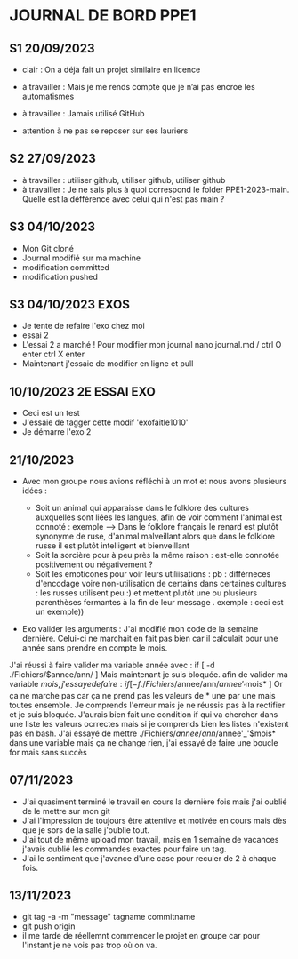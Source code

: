 # JOURNAL DE BORD PPE1 
## S1 20/09/2023

- clair : On a déjà fait un projet similaire en licence

- à travailler : Mais je me rends compte que je n’ai pas encroe les automatismes
- à travailler : Jamais utilisé GitHub
- attention à ne pas se reposer sur ses lauriers

## S2 27/09/2023

- à travailler : utiliser github, utiliser github, utiliser github
- à travailler : Je ne sais plus à quoi correspond le folder PPE1-2023-main. Quelle est la défférence avec celui qui n'est pas main ?

## S3 04/10/2023
- Mon Git cloné
- Journal modifié sur ma machine
- modification committed
- modification pushed
  
## S3 04/10/2023 EXOS
- Je tente de refaire l'exo chez moi
- essai 2
- L'essai 2 a marché ! Pour modifier mon journal nano journal.md / ctrl O enter ctrl X enter
- Maintenant j'essaie de modifier en ligne et pull

## 10/10/2023 2E ESSAI EXO
- Ceci est un test
- J'essaie de tagger cette modif 'exofaitle1010'
- Je démarre l'exo 2

## 21/10/2023
- Avec mon groupe nous avions réfléchi à un mot et nous avons plusieurs idées :
	* Soit un animal qui apparaisse dans le folklore des cultures auxquelles sont liées les langues, afin de voir comment l'animal est connoté : exemple --> Dans le folklore français le renard est plutôt synonyme de ruse, d'animal malveillant alors que dans le folklore russe il est plutôt intelligent et bienveillant
	* Soit la sorcière pour à peu près la même raison : est-elle connotée positivement ou négativement ?
	* Soit les emoticones pour voir leurs utiliisations : pb : différneces d'encodage voire non-utilisation de certains dans certaines cultures : les russes utilisent peu :) et mettent plutôt une ou plusieurs parenthèses fermantes à la fin de leur message . exemple : ceci est un exemple))

- Exo valider les arguments : J'ai modifié mon code de la semaine dernière.
Celui-ci ne marchait en fait pas bien car il calculait pour une année sans prendre en compte le mois.

J'ai réussi à faire valider ma variable année avec :
if [ -d ./Fichiers/$annee/ann/ ]
Mais maintenant je suis bloquée. afin de valider ma variable $mois, j'essaye de faire :
		if [ -f ./Fichiers/$annee/ann/$annee'_'$mois* ]
Or ça ne marche pas car ça ne prend pas les valeurs de * une par une mais toutes ensemble.
Je comprends l'erreur mais je ne réussis pas à la rectifier et je suis bloquée.
J'aurais bien fait une condition if qui va chercher dans une liste les valeurs ocrrectes mais si je comprends bien les listes n'existent pas en bash. 
J'ai essayé de mettre ./Fichiers/$annee/ann/$annee'_'$mois* dans une variable mais ça ne change rien, j'ai essayé de faire une boucle for mais sans succès

## 07/11/2023
- J'ai quasiment terminé le travail en cours la dernière fois mais j'ai oublié de le mettre sur mon git
- J'ai l'impression de toujours être attentive et motivée en cours mais dès que je sors de la salle j'oublie tout.
- J'ai tout de même upload mon travail, mais en 1 semaine de vacances j'avais oublié les commandes exactes pour faire un tag.
- J'ai le sentiment que j'avance d'une case pour reculer de 2 à chaque fois.

## 13/11/2023
- git tag -a -m "message" tagname commitname
- git push origin
- il me tarde de réellemnt commencer le projet en groupe car pour l'instant je ne vois pas trop où on va.
